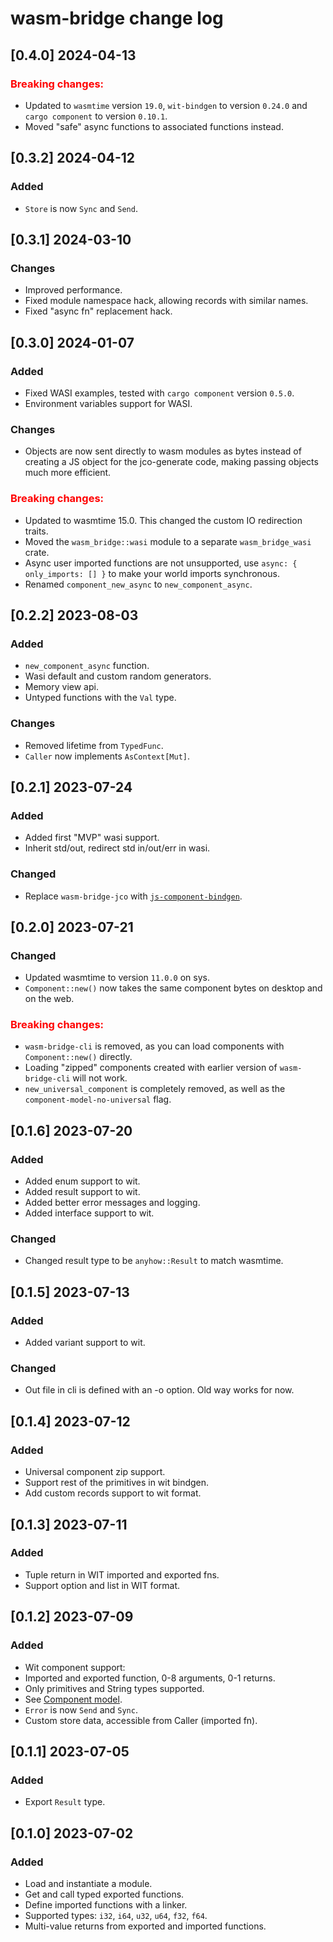 # wasm-bridge change log

## [0.4.0] 2024-04-13

### <b style="color: red">Breaking changes:</b>

- Updated to `wasmtime` version `19.0`, `wit-bindgen` to version `0.24.0` and `cargo component` to version `0.10.1`.
- Moved "safe" async functions to associated functions instead.

## [0.3.2] 2024-04-12

### Added

- `Store` is now `Sync` and `Send`.


## [0.3.1] 2024-03-10

### Changes

- Improved performance.
- Fixed module namespace hack, allowing records with similar names.
- Fixed "async fn" replacement hack.

## [0.3.0] 2024-01-07

### Added

- Fixed WASI examples, tested with `cargo component` version `0.5.0`.
- Environment variables support for WASI.

### Changes

- Objects are now sent directly to wasm modules as bytes instead of creating a JS object for the jco-generate code,
making passing objects much more efficient.

### <b style="color: red">Breaking changes:</b>

- Updated to wasmtime 15.0. This changed the custom IO redirection traits.
- Moved the `wasm_bridge::wasi` module to a separate `wasm_bridge_wasi` crate.
- Async user imported functions are not unsupported, use `async: { only_imports: [] }` to make your world imports synchronous.
- Renamed `component_new_async` to `new_component_async`.

## [0.2.2] 2023-08-03

### Added

- `new_component_async` function.
- Wasi default and custom random generators.
- Memory view api.
- Untyped functions with the `Val` type.

### Changes

- Removed lifetime from `TypedFunc`.
- `Caller` now implements `AsContext[Mut]`.

## [0.2.1] 2023-07-24

### Added

- Added first "MVP" wasi support.
- Inherit std/out, redirect std in/out/err in wasi.

### Changed

- Replace `wasm-bridge-jco` with [`js-component-bindgen`](https://crates.io/crates/js-component-bindgen).


## [0.2.0] 2023-07-21

### Changed

- Updated wasmtime to version `11.0.0` on sys.
- `Component::new()` now takes the same component bytes on desktop and on the web.

### <b style="color: red">Breaking changes:</b>

- `wasm-bridge-cli` is removed, as you can load components with `Component::new()` directly.
- Loading "zipped" components created with earlier version of `wasm-bridge-cli` will not work.
- `new_universal_component` is completely removed, as well as the `component-model-no-universal` flag.


## [0.1.6] 2023-07-20

### Added

- Added enum support to wit.
- Added result support to wit.
- Added better error messages and logging.
- Added interface support to wit.

### Changed

- Changed result type to be `anyhow::Result` to match wasmtime.


## [0.1.5] 2023-07-13

### Added

- Added variant support to wit.

### Changed

- Out file in cli is defined with an -o option. Old way works for now.


## [0.1.4] 2023-07-12

### Added

- Universal component zip support.
- Support rest of the primitives in wit bindgen.
- Add custom records support to wit format.


## [0.1.3] 2023-07-11

### Added

- Tuple return in WIT imported and exported fns.
- Support option and list in WIT format.


## [0.1.2] 2023-07-09

### Added

- Wit component support:
- Imported and exported function, 0-8 arguments, 0-1 returns.
- Only primitives and String types supported.
- See [Component model](/component_model.md).
- `Error` is now `Send` and `Sync`.
- Custom store data, accessible from Caller (imported fn).


## [0.1.1] 2023-07-05

### Added

- Export `Result` type.


## [0.1.0] 2023-07-02

### Added

- Load and instantiate a module.
- Get and call typed exported functions.
- Define imported functions with a linker.
- Supported types: `i32`, `i64`, `u32`, `u64`, `f32`, `f64`.
- Multi-value returns from exported and imported functions.
